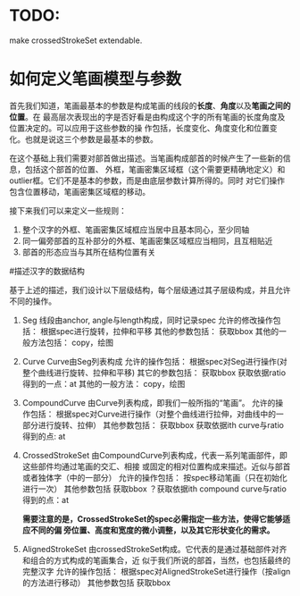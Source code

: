 # TODO:
make crossedStrokeSet extendable.

# 如何定义笔画模型与参数

首先我们知道，笔画最基本的参数是构成笔画的线段的**长度**、**角度**以及**笔画之间的位置**。在
最高层次表现出的字是否好看是由构成这个字的所有笔画的长度角度及位置决定的。可以应用于这些参数的操
作包括，长度变化、角度变化和位置变化。也就是说这三个参数是最基本的参数。

在这个基础上我们需要对部首做出描述。当笔画构成部首的时候产生了一些新的信息，包括这个部首的位置、
外框，笔画密集区域框（这个需要更精确地定义）和outlier框。它们不是基本的参数，而是由底层参数计算所得的。同时
对它们操作包含位置移动，笔画密集区域框的移动。

接下来我们可以来定义一些规则：
1. 整个汉字的外框、笔画密集区域框应当居中且基本同心，至少同轴
2. 同一偏旁部首的互补部分的外框、笔画密集区域框应当相同，且互相贴近
3. 部首的形态应当与其所在结构位置有关

#描述汉字的数据结构

基于上述的描述，我们设计以下层级结构，每个层级通过其子层级构成，并且允许不同的操作。

1. Seg
   线段由anchor, angle与length构成，同时记录spec
   允许的修改操作包括：
       根据spec进行旋转，拉伸和平移
   其他的参数包括：
       获取bbox
   其他的一般方法包括：
       copy，绘图

2. Curve
   Curve由Seg列表构成
   允许的操作包括：
       根据spec对Seg进行操作(对整个曲线进行旋转、拉伸和平移)
   其它的参数包括：
       获取bbox
       获取依据ratio得到的一点：at
   其他的一般方法：
       copy，绘图

3. CompoundCurve
   由Curve列表构成，即我们一般所指的“笔画”。
   允许的操作包括：
       根据spec对Curve进行操作（对整个曲线进行拉伸，对曲线中的一部分进行旋转、拉伸）
   其他参数包括：
       获取bbox
       获取依据ith curve与ratio得到的点: at

4. CrossedStrokeSet
   由CompoundCurve列表构成，代表一系列笔画部件，即这些部件均通过笔画的交汇、相接
   或固定的相对位置构成来描述。近似与部首或者独体字（中的一部分）
   允许的操作包括：
       按spec移动笔画（只在初始化进行一次）
   其他参数包括
       获取bbox
       ？获取依据ith compound curve与ratio得到的点：at

    **需要注意的是，CrossedStrokeSet的spec必需指定一些方法，使得它能够适应不同的偏
    旁位置、高度和宽度的微小调整，以及其它形状变化的需求。**

5. AlignedStrokeSet
   由crossedStrokeSet构成。它代表的是通过基础部件对齐和组合的方式构成的笔画集合，近
   似于我们所说的部首，当然，也包括最终的完整汉字
   允许的操作包括：
       根据spec对AlignedStrokeSet进行操作（按align的方法进行移动）
   其他参数包括
       获取bbox
   

